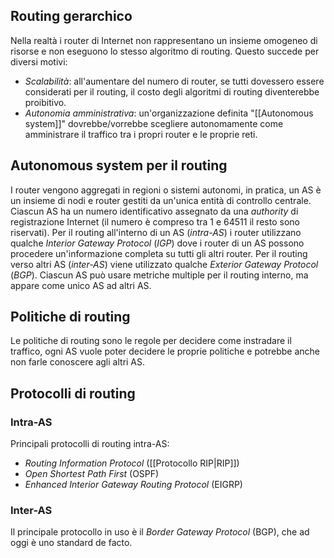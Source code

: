 ## Routing gerarchico
Nella realtà i router di Internet non rappresentano un insieme omogeneo di risorse e non eseguono lo stesso algoritmo di routing.
Questo succede per diversi motivi:
- _Scalabilità_: all'aumentare del numero di router, se tutti dovessero essere considerati per il routing, il costo degli algoritmi di routing diventerebbe proibitivo.
- _Autonomia amministrativa_: un'organizzazione definita "[[Autonomous system]]"  dovrebbe/vorrebbe scegliere autonomamente come amministrare il traffico tra i propri router e le proprie reti.

## Autonomous system per il routing
I router vengono aggregati in regioni o sistemi autonomi, in pratica, un AS è un insieme di nodi e router gestiti da un'unica entità di controllo centrale.
Ciascun AS ha un numero identificativo assegnato da una _authority_ di registrazione Internet (il numero è compreso tra 1 e 64511 il resto sono riservati).
Per il routing all'interno di un AS (_intra-AS_) i router utilizzano qualche _Interior Gateway Protocol_ (_IGP_) dove i router di un AS possono procedere un'informazione completa su tutti gli altri router.
Per il routing verso altri AS (_inter-AS_) viene utilizzato qualche _Exterior Gateway Protocol_ (_BGP_).
Ciascun AS può usare metriche multiple per il routing interno, ma appare come unico AS ad altri AS.

## Politiche di routing
Le politiche di routing sono le regole per decidere come instradare il traffico, ogni AS vuole poter decidere le proprie politiche e potrebbe anche non farle conoscere agli altri AS.

## Protocolli di routing
### Intra-AS
Principali protocolli di routing intra-AS:
- _Routing Information Protocol_ ([[Protocollo RIP|RIP]])
- _Open Shortest Path First_ (OSPF)
- _Enhanced Interior Gateway Routing Protocol_ (EIGRP)

### Inter-AS
Il principale protocollo in uso è il _Border Gateway Protocol_ (BGP), che ad oggi è uno standard de facto.